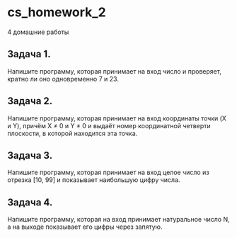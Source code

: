 # cs_homework_2

4 домашние работы

## Задача 1.

Напишите программу, которая принимает на вход число и проверяет, кратно ли оно одновременно 7 и 23.

## Задача 2.

Напишите программу, которая принимает на вход координаты точки (X и Y), причём X ≠ 0 и Y ≠ 0 и выдаёт номер координатной четверти плоскости, в которой находится эта точка.

## Задача 3.

Напишите программу, которая принимает на вход целое число из отрезка [10, 99] и показывает наибольшую цифру числа.

## Задача 4.

Напишите программу, которая на вход принимает натуральное число N, а на выходе показывает его цифры через запятую.